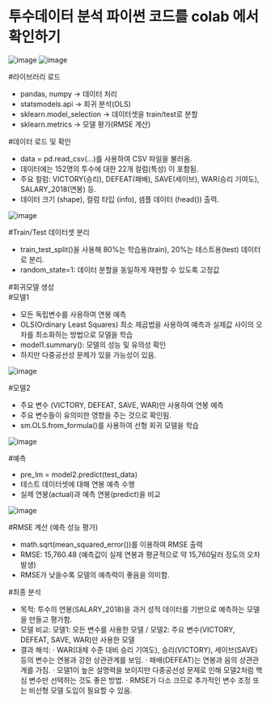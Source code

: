 # 투수데이터 분석 파이썬 코드를 colab 에서 확인하기
![image](https://github.com/user-attachments/assets/267e7249-d924-4bda-be51-8ab5ee1e1df3)
![image](https://github.com/user-attachments/assets/4a008b5c-d94d-4db4-a42e-b902da96e1bb)

#라이브러리 로드
- pandas, numpy → 데이터 처리
- statsmodels.api → 회귀 분석(OLS)
- sklearn.model_selection → 데이터셋을 train/test로 분할
- sklearn.metrics → 모델 평가(RMSE 계산)

#데이터 로드 및 확인
- data = pd.read_csv(...)를 사용하여 CSV 파일을 불러옴.
- 데이터에는 152명의 투수에 대한 22개 컬럼(특성) 이 포함됨.
- 주요 컬럼: VICTORY(승리), DEFEAT(패배), SAVE(세이브), WAR(승리 기여도), SALARY_2018(연봉) 등.
- 데이터 크기 (shape), 컬럼 타입 (info), 샘플 데이터 (head()) 출력.

![image](https://github.com/user-attachments/assets/b023997d-de8a-449f-a232-152e1b436bfb)

#Train/Test 데이터셋 분리
- train_test_split()을 사용해 80%는 학습용(train), 20%는 테스트용(test) 데이터로 분리.
- random_state=1: 데이터 분할을 동일하게 재현할 수 있도록 고정값

#회귀모델 생성\
#모델1
- 모든 독립변수를 사용하여 연봉 예측
- OLS(Ordinary Least Squares) 최소 제곱법을 사용하여 예측과 실제값 사이의 오차를 최소화하는 방법으로 모델을 학습
- model1.summary(): 모델의 성능 및 유의성 확인
- 하지만 다중공선성 문제가 있을 가능성이 있음.

![image](https://github.com/user-attachments/assets/2604384a-6938-4128-915c-1644014d3f14)

#모델2
- 주요 변수 (VICTORY, DEFEAT, SAVE, WAR)만 사용하여 연봉 예측
- 주요 변수들이 유의미한 영향을 주는 것으로 확인됨.
- sm.OLS.from_formula()를 사용하여 선형 회귀 모델을 학습

![image](https://github.com/user-attachments/assets/756b17ac-c98e-47ff-801a-08007aaf709e)

#예측
- pre_lm = model2.predict(test_data)
- 테스트 데이터셋에 대해 연봉 예측 수행
- 실제 연봉(actual)과 예측 연봉(predict)을 비교

![image](https://github.com/user-attachments/assets/dba4aa63-4dd7-4f2a-b95c-db16a0fef292)

#RMSE 계산 (예측 성능 평가)
- math.sqrt(mean_squared_error())를 이용하여 RMSE 출력
- RMSE: 15,760.48 (예측값이 실제 연봉과 평균적으로 약 15,760달러 정도의 오차 발생)
- RMSE가 낮을수록 모델의 예측력이 좋음을 의미함.

#최종 분석
- 목적: 투수의 연봉(SALARY_2018)을 과거 성적 데이터를 기반으로 예측하는 모델을 만들고 평가함.
- 모델 비교: 모델1: 모든 변수를 사용한 모델 / 모델2: 주요 변수(VICTORY, DEFEAT, SAVE, WAR)만 사용한 모델
- 결과 해석:
⋅ WAR(대체 수준 대비 승리 기여도), 승리(VICTORY), 세이브(SAVE) 등의 변수는 연봉과 강한 상관관계를 보임.
⋅ 패배(DEFEAT)는 연봉과 음의 상관관계를 가짐.
⋅ 모델1이 높은 설명력을 보이지만 다중공선성 문제로 인해 모델2처럼 핵심 변수만 선택하는 것도 좋은 방법.
⋅ RMSE가 다소 크므로 추가적인 변수 조정 또는 비선형 모델 도입이 필요할 수 있음.
